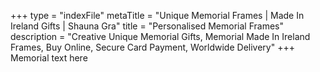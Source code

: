 +++
type = "indexFile"
metaTitle = "Unique Memorial Frames | Made In Ireland Gifts | Shauna Gra"
title = "Personalised Memorial Frames"
description = "Creative Unique Memorial Gifts, Memorial Made In Ireland Frames, Buy Online, Secure Card Payment, Worldwide Delivery"
+++
Memorial text here
